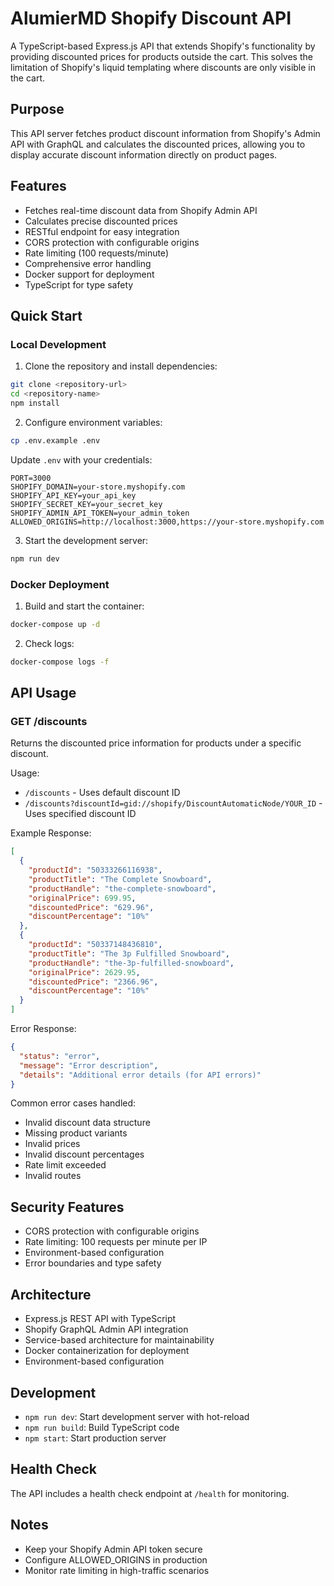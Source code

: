# AlumierMD Shopify Discount API

A TypeScript-based Express.js API that extends Shopify's functionality by providing discounted prices for products outside the cart. This solves the limitation of Shopify's liquid templating where discounts are only visible in the cart.

## Purpose

This API server fetches product discount information from Shopify's Admin API with GraphQL and calculates the discounted prices, allowing you to display accurate discount information directly on product pages.

## Features

- Fetches real-time discount data from Shopify Admin API
- Calculates precise discounted prices
- RESTful endpoint for easy integration
- CORS protection with configurable origins
- Rate limiting (100 requests/minute)
- Comprehensive error handling
- Docker support for deployment
- TypeScript for type safety

## Quick Start

### Local Development

1. Clone the repository and install dependencies:
```bash
git clone <repository-url>
cd <repository-name>
npm install
```

2. Configure environment variables:
```bash
cp .env.example .env
```
Update `.env` with your credentials:
```
PORT=3000
SHOPIFY_DOMAIN=your-store.myshopify.com
SHOPIFY_API_KEY=your_api_key
SHOPIFY_SECRET_KEY=your_secret_key
SHOPIFY_ADMIN_API_TOKEN=your_admin_token
ALLOWED_ORIGINS=http://localhost:3000,https://your-store.myshopify.com
```

3. Start the development server:
```bash
npm run dev
```

### Docker Deployment

1. Build and start the container:
```bash
docker-compose up -d
```

2. Check logs:
```bash
docker-compose logs -f
```

## API Usage

### GET /discounts

Returns the discounted price information for products under a specific discount.

Usage:
- `/discounts` - Uses default discount ID
- `/discounts?discountId=gid://shopify/DiscountAutomaticNode/YOUR_ID` - Uses specified discount ID

Example Response:
```json
[
  {
    "productId": "50333266116938",
    "productTitle": "The Complete Snowboard",
    "productHandle": "the-complete-snowboard",
    "originalPrice": 699.95,
    "discountedPrice": "629.96",
    "discountPercentage": "10%"
  },
  {
    "productId": "50337148436810",
    "productTitle": "The 3p Fulfilled Snowboard",
    "productHandle": "the-3p-fulfilled-snowboard",
    "originalPrice": 2629.95,
    "discountedPrice": "2366.96",
    "discountPercentage": "10%"
  }
]
```

Error Response:
```json
{
  "status": "error",
  "message": "Error description",
  "details": "Additional error details (for API errors)"
}
```

Common error cases handled:
- Invalid discount data structure
- Missing product variants
- Invalid prices
- Invalid discount percentages
- Rate limit exceeded
- Invalid routes

## Security Features

- CORS protection with configurable origins
- Rate limiting: 100 requests per minute per IP
- Environment-based configuration
- Error boundaries and type safety

## Architecture

- Express.js REST API with TypeScript
- Shopify GraphQL Admin API integration
- Service-based architecture for maintainability
- Docker containerization for deployment
- Environment-based configuration

## Development

- `npm run dev`: Start development server with hot-reload
- `npm run build`: Build TypeScript code
- `npm start`: Start production server

## Health Check

The API includes a health check endpoint at `/health` for monitoring.

## Notes

- Keep your Shopify Admin API token secure
- Configure ALLOWED_ORIGINS in production
- Monitor rate limiting in high-traffic scenarios
